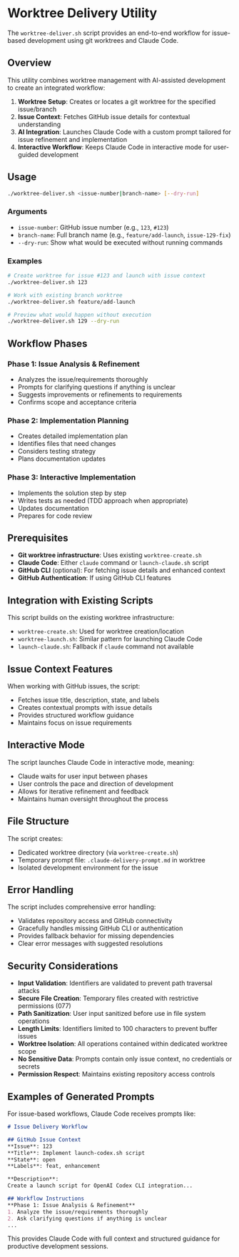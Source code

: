 # Worktree Delivery Utility

The `worktree-deliver.sh` script provides an end-to-end workflow for issue-based development using git worktrees and Claude Code.

## Overview

This utility combines worktree management with AI-assisted development to create an integrated workflow:

1. **Worktree Setup**: Creates or locates a git worktree for the specified issue/branch
2. **Issue Context**: Fetches GitHub issue details for contextual understanding  
3. **AI Integration**: Launches Claude Code with a custom prompt tailored for issue refinement and implementation
4. **Interactive Workflow**: Keeps Claude Code in interactive mode for user-guided development

## Usage

```bash
./worktree-deliver.sh <issue-number|branch-name> [--dry-run]
```

### Arguments

- `issue-number`: GitHub issue number (e.g., `123`, `#123`)
- `branch-name`: Full branch name (e.g., `feature/add-launch`, `issue-129-fix`)
- `--dry-run`: Show what would be executed without running commands

### Examples

```bash
# Create worktree for issue #123 and launch with issue context
./worktree-deliver.sh 123

# Work with existing branch worktree
./worktree-deliver.sh feature/add-launch

# Preview what would happen without execution
./worktree-deliver.sh 129 --dry-run
```

## Workflow Phases

### Phase 1: Issue Analysis & Refinement
- Analyzes the issue/requirements thoroughly
- Prompts for clarifying questions if anything is unclear
- Suggests improvements or refinements to requirements
- Confirms scope and acceptance criteria

### Phase 2: Implementation Planning  
- Creates detailed implementation plan
- Identifies files that need changes
- Considers testing strategy
- Plans documentation updates

### Phase 3: Interactive Implementation
- Implements the solution step by step
- Writes tests as needed (TDD approach when appropriate)
- Updates documentation
- Prepares for code review

## Prerequisites

- **Git worktree infrastructure**: Uses existing `worktree-create.sh`
- **Claude Code**: Either `claude` command or `launch-claude.sh` script
- **GitHub CLI** (optional): For fetching issue details and enhanced context
- **GitHub Authentication**: If using GitHub CLI features

## Integration with Existing Scripts

This script builds on the existing worktree infrastructure:

- `worktree-create.sh`: Used for worktree creation/location
- `worktree-launch.sh`: Similar pattern for launching Claude Code
- `launch-claude.sh`: Fallback if `claude` command not available

## Issue Context Features

When working with GitHub issues, the script:

- Fetches issue title, description, state, and labels
- Creates contextual prompts with issue details
- Provides structured workflow guidance
- Maintains focus on issue requirements

## Interactive Mode

The script launches Claude Code in interactive mode, meaning:

- Claude waits for user input between phases
- User controls the pace and direction of development
- Allows for iterative refinement and feedback
- Maintains human oversight throughout the process

## File Structure

The script creates:
- Dedicated worktree directory (via `worktree-create.sh`)
- Temporary prompt file: `.claude-delivery-prompt.md` in worktree
- Isolated development environment for the issue

## Error Handling

The script includes comprehensive error handling:

- Validates repository access and GitHub connectivity
- Gracefully handles missing GitHub CLI or authentication
- Provides fallback behavior for missing dependencies
- Clear error messages with suggested resolutions

## Security Considerations

- **Input Validation**: Identifiers are validated to prevent path traversal attacks
- **Secure File Creation**: Temporary files created with restrictive permissions (077)
- **Path Sanitization**: User input sanitized before use in file system operations
- **Length Limits**: Identifiers limited to 100 characters to prevent buffer issues
- **Worktree Isolation**: All operations contained within dedicated worktree scope
- **No Sensitive Data**: Prompts contain only issue context, no credentials or secrets
- **Permission Respect**: Maintains existing repository access controls

## Examples of Generated Prompts

For issue-based workflows, Claude Code receives prompts like:

```markdown
# Issue Delivery Workflow

## GitHub Issue Context
**Issue**: 123
**Title**: Implement launch-codex.sh script
**State**: open
**Labels**: feat, enhancement

**Description**:
Create a launch script for OpenAI Codex CLI integration...

## Workflow Instructions
**Phase 1: Issue Analysis & Refinement**
1. Analyze the issue/requirements thoroughly
2. Ask clarifying questions if anything is unclear
...
```

This provides Claude Code with full context and structured guidance for productive development sessions.
